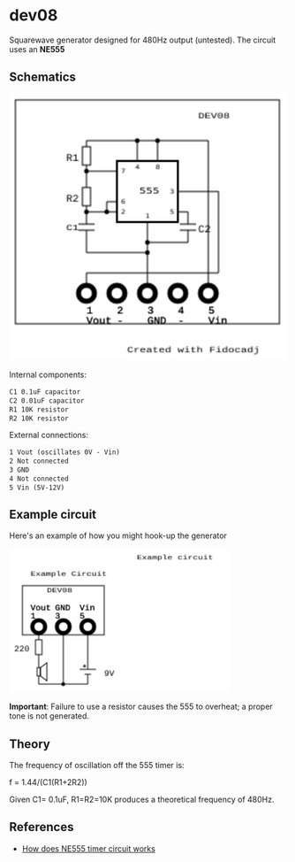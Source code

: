 # dev08 

Squarewave generator designed for 480Hz output (untested). The circuit uses an **NE555** 

## Schematics

<img src="dev08.svg" width="600">

Internal components:
```
C1 0.1uF capacitor
C2 0.01uF capacitor
R1 10K resistor
R2 10K resistor
```

External connections:

```
1 Vout (oscillates 0V - Vin)
2 Not connected
3 GND
4 Not connected
5 Vin (5V-12V)
```

## Example circuit

Here's an example of how you might hook-up the generator

<img src="dev08eg.svg" width="400">

**Important**: Failure to use a resistor causes the 555 to overheat; a proper tone is not generated.


## Theory

The frequency of oscillation off the 555 timer is:

f = 1.44/(C1(R1+2R2))

Given C1= 0.1uF, R1=R2=10K produces a theoretical frequency of 480Hz. 

## References

* [How does NE555 timer circuit works](https://www.eleccircuit.com/555-timer-circuit-works/)


